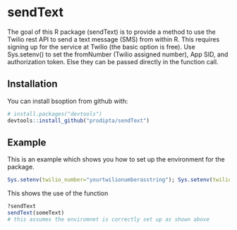 # sendText

The goal of this R package (sendText) is to provide a method to use the Twilio rest API to send a text message (SMS) from within R. This requires signing up for the service at Twilio (the basic option is free). Use Sys.setenv() to set the fromNumber (Twilio assigned number), App SID, and authorization token. Else they can be passed directly in the function call. 

## Installation

You can install bsoption from github with:

```R
# install.packages("devtools")
devtools::install_github("prodipta/sendText")
```

## Example

This is an example which shows you how to set up the environment for the package.

```R
Sys.setenv(twilio_number="yourtwilionumberasstring"); Sys.setenv(twilio_sid="yourtwilioappSID") Sys.setenv(twilio_token="yourtwilioauthorizationtoken")
```

This shows the use of the function
```R
?sendText
sendText(someText)
# this assumes the enviromnet is correctly set up as shown above
```




